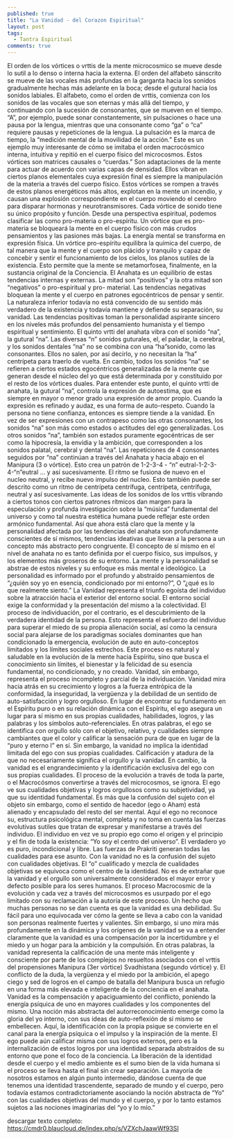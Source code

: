 ```yaml
---
published: true
title: "La Vanidad - del Corazon Espiritual"
layout: post
tags: 
  - Tantra Espiritual
comments: true
---
```






El orden de los vórtices o vrttis de la mente microcosmico se mueve desde lo sutil a lo denso o interna hacia la externa. El orden del alfabeto sánscrito se mueve de las vocales más profundas en la garganta hacia los sonidos gradualmente hechas más adelante en la boca; desde el gutural hacia los sonidos labiales. El alfabeto, como el orden de vrttis, comienza con los sonidos de las vocales que son eternas y más allá del tiempo, y continuando con la sucesión de consonantes, que se mueven en el tiempo. “A”, por ejemplo, puede sonar constantemente, sin pulsaciones o hace una pausa por la lengua, mientras que una consonante como “ga” o “ca” requiere pausas y repeticiones de la lengua. La pulsación es la marca de tiempo, la “medición mental de la movilidad de la acción.” Este es un ejemplo muy interesante de cómo se imitaba el orden macrocósmico interna, intuitiva y repitió en el cuerpo físico del microcosmos. Estos vórtices son matrices causales o “cuerdas.” Son adaptaciones de la mente para actuar de acuerdo con varias capas de densidad. Ellos vibran en ciertos planos elementales cuya expresión final es siempre la manipulación de la materia a través del cuerpo físico. Estos vórtices se rompen a través de estos planos energéticos más altos, explotan en la mente un incendio, y causan una explosión correspondiente en el cuerpo moviendo el cerebro para disparar hormonas y neurotransmisores. Cada vórtice de sonido tiene su único propósito y función. Desde una perspectiva espiritual, podemos clasificar las como pro-materia o pro-espíritu. Un vórtice que es pro-materia se bloqueará la mente en el cuerpo físico con más crudos pensamientos y las pasiones más bajas. La energía mental se transforma en expresión física. Un vórtice pro-espíritu equilibra la química del cuerpo, de tal manera que la mente y el cuerpo son plácido y tranquilo y capaz de concebir y sentir el funcionamiento de los cielos, los planos sutiles de la existencia. Esto permite que la mente se metamorfosea, finalmente, en la sustancia original de la Conciencia. El Anahata es un equilibrio de estas tendencias internas y externas. La mitad son “positivos” y la otra mitad son “negativos” o pro-espiritual y pro- material. Las tendencias negativas bloquean la mente y el cuerpo en patrones egocéntricos de pensar y sentir. La naturaleza inferior todavía no está convencido de su sentido más verdadero de la existencia y todavía mantiene y defiende su separación, su vanidad. Las tendencias positivas toman la personalidad aspirante sincero en los niveles más profundos del pensamiento humanista y el tiempo espiritual y sentimiento. El quinto vrtti del anahata vibra con el sonido “na”, la gutural “na”. Las diversas “n” sonidos guturales, el, el paladar, la cerebral, y los sonidos dentales “na” no se combina con una “ha”sonido, como las consonantes. Ellos no salen, por así decirlo, y no necesitan la “ha” centrípeta para traerlo de vuelta. En cambio, todos los sonidos “na” se refieren a ciertos estados egocéntricos generalizadas de la mente que generan desde el núcleo del yo que está determinada por y constituido por el resto de los vórtices duales. Para entender este punto, el quinto vrtti de anahata, la gutural “na”, controla la expresión de autoestima, que es siempre en mayor o menor grado una expresión de amor propio. Cuando la expresión es refinado y audaz, es una forma de auto-respeto. Cuando la persona no tiene confianza, entonces es siempre tiende a la vanidad. En vez de ser expresiones con un contrapeso como las otras consonantes, los sonidos “na” son más como estados o actitudes del ego generalizadas. Los otros sonidos “na”, también son estados puramente egocéntricas de ser como la hipocresía, la envidia y la ambición, que corresponden a los sonidos palatal, cerebral y dental “na”. Las repeticiones de 4 consonantes seguidos por “na” continúan a través del Anahata y hacia abajo en el Manipura (3 o vórtice). Esto crea un patrón de 1-2-3-4 - “n” eutral-1-2-3-4-“n”eutral … y así sucesivamente. El ritmo se fusiona de nuevo en el nucleo neutral, y recibe nuevo impulso del nucleo. Esto también puede ser descrito como un ritmo de centrípeta centrífuga, centrípeta, centrífuga, neutral y así sucesivamente. Las ideas de los sonidos de los vrttis vibrando a ciertos tonos con ciertos patrones rítmicos dan margen para la especulación y profunda investigación sobre la “música” fundamental del universo y como tal nuestra estética humana puede reflejar este orden armónico fundamental. Así que ahora está claro que la mente y la personalidad afectada por las tendencias del anahata son profundamente conscientes de sí mismos, tendencias ideativas que llevan a la persona a un concepto más abstracto pero congruente. El concepto de sí mismo en el nivel de anahata no es tanto definida por el cuerpo físico, sus impulsos, y los elementos más groseros de su entorno. La mente y la personalidad se abstrae de estos niveles y su enfoque es más mental e ideológico. La personalidad es informado por el profundo y abstraído pensamientos de “¿quién soy yo en esencia, condicionado por mi entorno?”, O “¿qué es lo que realmente siento.” La Vanidad representa el triunfo egoísta del individuo sobre la atracción hacia el exterior del entorno social. El entorno social exige la conformidad y la presentación del mismo a la colectividad. El proceso de individuación, por el contrario, es el descubrimiento de la verdadera identidad de la persona. Esto representa el esfuerzo del individuo para superar el miedo de su propia alienación social, así como la censura social para alejarse de los paradigmas sociales dominantes que han condicionado la emergencia, evolución de auto en auto-conceptos limitados y los límites sociales estrechos. Este proceso es natural y saludable en la evolución de la mente hacia Espíritu, sino que busca el conocimiento sin límites, el bienestar y la felicidad de su esencia fundamental, no condicionado, y no creado. Vanidad, sin embargo, representa el proceso incompleto y parcial de la individuación. Vanidad mira hacia atrás en su crecimiento y logros a la fuerza entrópica de la conformidad, la inseguridad, la vergüenza y la debilidad de un sentido de auto-satisfacción y logro orgulloso. En lugar de encontrar su fundamento en el Espíritu puro o en su relación dinámica con el Espíritu, el ego asegura un lugar para sí mismo en sus propias cualidades, habilidades, logros, y las palabras y los símbolos auto-referenciales. En otras palabras, el ego se identifica con orgullo sólo con el objetivo, relativo, y cualidades siempre cambiantes que el color y calificar la sensación pura de que en lugar de la “puro y eterno I” en sí. Sin embargo, la vanidad no implica la identidad limitada del ego con sus propias cualidades. Calificación y atadura de la que no necesariamente significa el orgullo y la vanidad. En cambio, la vanidad es el engrandecimiento y la identificación exclusiva del ego con sus propias cualidades. El proceso de la evolución a través de toda la parte, o el Macrocósmos convertirse a través del microcosmos, se ignora. El ego ve sus cualidades objetivas y logros orgullosos como su subjetividad, ya que su identidad fundamental. Es más que la confusión del sujeto con el objeto sin embargo, como el sentido de hacedor (ego o Aham) está alienado y encapsulado del resto del ser mental. Aquí el ego no reconoce su, estructura psicológica mental, completa y no toma en cuenta las fuerzas evolutivas sutiles que tratan de expresar y manifestarse a través del individuo. El individuo en vez ve su propio ego como el origen y el principio y el fin de toda la existencia: “Yo soy el centro del universo”. El verdadero yo es puro, incondicional y libre. Las fuerzas de Prakriti generan todas las cualidades para ese asunto. Con la vanidad no es la confusión del sujeto con cualidades objetivas. El “o” cualificado y mezcla de cualidades objetivas se equivoca como el centro de la identidad. No es de extrañar que la vanidad y el orgullo son universalmente considerados el mayor error y defecto posible para los seres humanos. El proceso Macrocosmic de la evolución y cada vez a través del microcosmos es usurpado por el ego limitado con su reclamación a la autoría de este proceso. Un hecho que muchas personas no se dan cuenta es que la vanidad es una debilidad. Su fácil para uno equivocada ver cómo la gente se lleva a cabo con la vanidad son personas realmente fuertes y valientes. Sin embargo, si uno mira más profundamente en la dinámica y los orígenes de la vanidad se va a entender claramente que la vanidad es una compensación por la incertidumbre y el miedo y un hogar para la ambición y la compulsión. En otras palabras, la vanidad representa la calificación de una mente más inteligente y consciente por parte de los complejos no resueltos asociados con el vrttis del propensiones Manipura (3er vórtice) Svadhistana (segundo vórtice) y. El conflicto de la duda, la vergüenza y el miedo por la ambición, el apego ciego y sed de logros en el campo de batalla del Manipura busca un refugio en una forma más elevada e inteligente de la conciencia en el anahata. Vanidad es la compensación y apaciguamiento del conflicto, poniendo la energía psíquica de uno en mayores cualidades y los componentes del mismo. Una noción más abstracta del autorreconocimiento emerge como la gloria del yo interno, con sus ideas de auto-reflexión de sí mismo se embellecen. Aquí, la identificación con la propia psique se convierte en el canal para la energía psíquica o el impulso y la inspiración de la mente. El ego puede aún calificar misma con sus logros externos, pero es la internalización de estos logros por una identidad separada abstraídos de su entorno que pone el foco de la conciencia. La liberación de la identidad desde el cuerpo y el medio ambiente es el sumo bien de la vida humana si el proceso se lleva hasta el final sin crear separación. La mayoría de nosotros estamos en algún punto intermedio, dándose cuenta de que tenemos una identidad trascendente, separado de mundo y el cuerpo, pero todavía estamos contradictoriamente asociando la noción abstracta de “Yo” con las cualidades objetivas del mundo y el cuerpo, y por lo tanto estamos sujetos a las nociones imaginarias del “yo y lo mío.”

descargar texto completo:  <a href="https://cmdr0.blaucloud.de/index.php/s/VZXchJaawWf93SI">https://cmdr0.blaucloud.de/index.php/s/VZXchJaawWf93SI</a>

